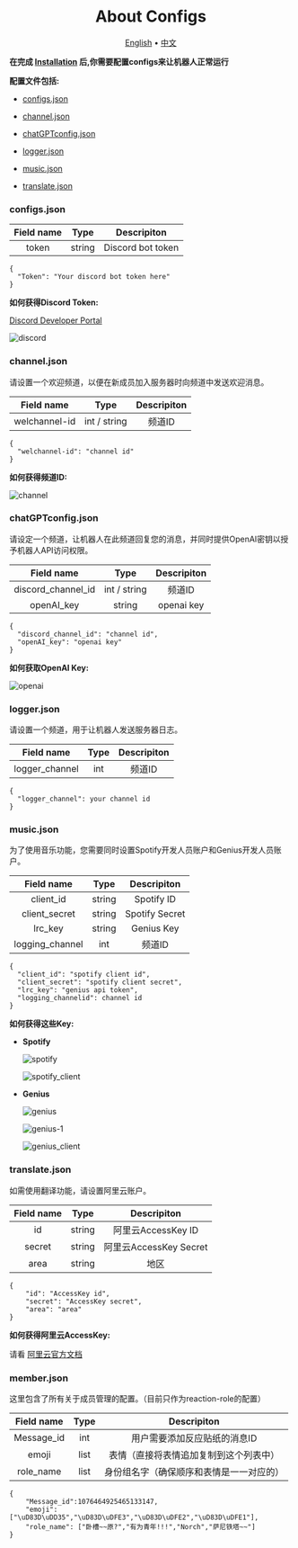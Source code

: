 <h1 align="center">
  About Configs
  <br>
</h1>

<div>
<p align="center">
  <a href="https://github.com/HYBBWuXiDiXi/E1ectricBot/blob/master/readme/configs.md">English</a>
  •
  <a href="https://github.com/HYBBWuXiDiXi/E1ectricBot/blob/master/readme/configs-zh.md">中文</a>
</p>
</div>

**在完成 [Installation](https://github.com/HYBBWuXiDiXi/E1ectricBot/blob/master/README.md) 后,你需要配置configs来让机器人正常运行**

**配置文件包括:**

- [configs.json](#configs.json)

- [channel.json](#channel.json)

- [chatGPTconfig.json](#chatGPTconfig.json)

- [logger.json](#logger.json)

- [music.json](#music.json)

- [translate.json](#translate.json)

### configs.json

| Field name | Type   | Descripiton       |
|:----------:|:------:|:-----------------:|
| token      | string | Discord bot token |

```
{
  "Token": "Your discord bot token here"    
}
```

**如何获得Discord Token:**

[Discord Developer Portal](https://discord.com/developers)

![discord](https://github.com/HYBBWuXiDiXi/E1ectricBot/blob/master/images/discord.png)

### channel.json

请设置一个欢迎频道，以便在新成员加入服务器时向频道中发送欢迎消息。

| Field name    | Type         | Descripiton |
|:-------------:|:------------:|:-----------:|
| welchannel-id | int / string | 频道ID        |

```
{
  "welchannel-id": "channel id"
}
```

**如何获得频道ID:**

![channel](https://github.com/HYBBWuXiDiXi/E1ectricBot/blob/master/images/channel.png)

### chatGPTconfig.json

请设定一个频道，让机器人在此频道回复您的消息，并同时提供OpenAI密钥以授予机器人API访问权限。

| Field name         | Type         | Descripiton |
|:------------------:|:------------:|:-----------:|
| discord_channel_id | int / string | 频道ID        |
| openAI_key         | string       | openai key  |

```
{
  "discord_channel_id": "channel id",
  "openAI_key": "openai key"
}
```

**如何获取OpenAI Key:**

![openai](https://github.com/HYBBWuXiDiXi/E1ectricBot/blob/master/images/openai.png "openai")

### logger.json

请设置一个频道，用于让机器人发送服务器日志。

| Field name     | Type | Descripiton |
|:--------------:|:----:|:-----------:|
| logger_channel | int  | 频道ID        |

```
{
  "logger_channel": your channel id
}
```

### music.json

为了使用音乐功能，您需要同时设置Spotify开发人员账户和Genius开发人员账户。

| Field name      | Type   | Descripiton    |
|:---------------:|:------:|:--------------:|
| client_id       | string | Spotify ID     |
| client_secret   | string | Spotify Secret |
| lrc_key         | string | Genius Key     |
| logging_channel | int    | 频道ID           |

```
{
  "client_id": "spotify client id",
  "client_secret": "spotify client secret",
  "lrc_key": "genius api token",
  "logging_channelid": channel id
}
```

**如何获得这些Key:**

- **Spotify**

  ![spotify](https://github.com/HYBBWuXiDiXi/E1ectricBot/blob/master/images/spotify.png)

  ![spotify_client](https://github.com/HYBBWuXiDiXi/E1ectricBot/blob/master/images/spotify_client.png)

- **Genius**

  ![genius](https://github.com/HYBBWuXiDiXi/E1ectricBot/blob/master/images/genius.png)

  ![genius-1](https://github.com/HYBBWuXiDiXi/E1ectricBot/blob/master/images/genius-1.png)

  ![genius_client](https://github.com/HYBBWuXiDiXi/E1ectricBot/blob/master/images/genius_client.png)

### translate.json

如需使用翻译功能，请设置阿里云账户。

| Field name | Type   | Descripiton         |
|:----------:|:------:|:-------------------:|
| id         | string | 阿里云AccessKey ID     |
| secret     | string | 阿里云AccessKey Secret |
| area       | string | 地区                  |

```
{
    "id": "AccessKey id",
    "secret": "AccessKey secret",
    "area": "area"
}
```

**如何获得阿里云AccessKey:**

请看 [阿里云官方文档](https://help.aliyun.com/document_detail/116401.htm?spm=a2c4g.11186623.0.0.b22b36692HkJOq#task-2245479)

### member.json

这里包含了所有关于成员管理的配置。（目前只作为reaction-role的配置）

| Field name | Type   | Descripiton                      |
|:----------:|:------:|:-------------------------------: |
| Message_id | int    | 用户需要添加反应贴纸的消息ID          |
| emoji      | list   | 表情（直接将表情追加复制到这个列表中）  |
| role_name  | list   | 身份组名字（确保顺序和表情是一一对应的） |

```
{
    "Message_id":1076464925465133147,
    "emoji": ["\uD83D\uDD35","\uD83D\uDFE3","\uD83D\uDFE2","\uD83D\uDFE1"],
    "role_name": ["卧槽~~原?","有为青年!!!","Norch","萨尼铁塔~~"]
}
```